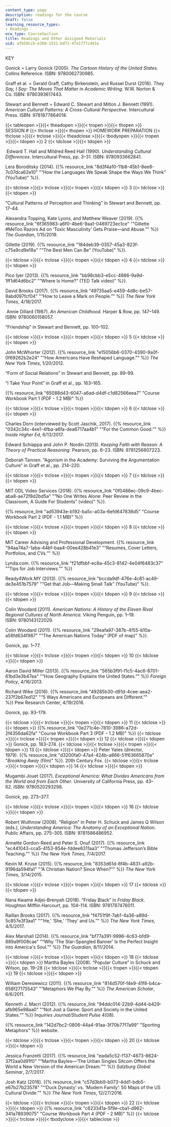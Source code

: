 ```yaml
---
content_type: page
description: readings for the course
draft: false
learning_resource_types:
- Readings
ocw_type: CourseSection
title: Readings and Other Assigned Materials
uid: afb59ccb-e368-1531-bd71-47e1777cd41e
---
```

KEY

Gonick = Larry Gonick (2005). *The* *Cartoon History of the United States*. Collins Reference. ISBN: 9780062730985.

Graff et al. = Gerald Graff, Cathy Birkenstein, and Russel Durst (2016). *They Say, I Say: The Moves That Matter in Academic Writing*. W.W. Norton & Co. ISBN: 9780393617443.

Stewart and Bennett = Edward C. Stewart and Milton J. Bennett (1991). *American Cultural Patterns: A Cross-Cultural Perspective*. Intercultural Press. ISBN: 9781877864018.

{{< tableopen >}}{{< theadopen >}}{{< tropen >}}{{< thopen >}}
SESSION #
{{< thclose >}}{{< thopen >}}
HOMEWORK PREPARATION
{{< thclose >}}{{< trclose >}}{{< theadclose >}}{{< tbodyopen >}}{{< tropen >}}{{< tdopen >}}
2
{{< tdclose >}}{{< tdopen >}}

 Edward T. Hall and Mildred Reed Hall (1990). *Understanding Cultural Differences*. Intercultural Press, pp. 3﻿–31. ISBN: 9780933662841.

Lera Boroditsky (2014). {{% resource_link "8d3f4a10-11b8-45b1-8ee8-7c07dca62e10" "“How the Languages We Speak Shape the Ways We Think” (YouTube)" %}}.

{{< tdclose >}}{{< trclose >}}{{< tropen >}}{{< tdopen >}}
3
{{< tdclose >}}{{< tdopen >}}

“Cultural Patterns of Perception and Thinking” in Stewart and Bennett, pp. 17﻿–44.

Alexandra Topping, Kate Lyons, and Matthew Weaver (2019). {{% resource_link "6f365983-a6f0-4be6-9aa1-0469723ec1ce" "“Gillette #MeToo Razors Ad on ‘Toxic Masculinity’ Gets Praise—and Abuse.”" %}} *The Guardian*, 1/15/2019.

Gillette (2019). {{% resource_link "184deb39-0357-45a3-823f-c75a9cd9e18a" "“The Best Men Can Be” (YouTube)" %}}. 

{{< tdclose >}}{{< trclose >}}{{< tropen >}}{{< tdopen >}}
4
{{< tdclose >}}{{< tdopen >}}

Pico Iyer (2013). {{% resource_link "bb98cbb3-e5cc-4886-9a9d-1ff1d64d6bc2" "“Where Is Home?” (TED Talk video)" %}}.

David Brooks (2017). {{% resource_link "49735aa5-e459-4d8c-be57-8abd097fcf04" "“How to Leave a Mark on People.”" %}} *The New York Times*, 4/18/2017. 

 Annie Dillard (1987). *An American Childhood*. Harper & Row, pp. 147﻿–149. ISBN: 9780060158057.

“Friendship” in Stewart and Bennett, pp. 100﻿–102.

{{< tdclose >}}{{< trclose >}}{{< tropen >}}{{< tdopen >}}
5
{{< tdclose >}}{{< tdopen >}}

John McWhorter (2012). {{% resource_link "e15056b6-0370-4390-9a0f-0f69262b2e24" "“How Americans Have Reshaped Language.”" %}} *The New York Times*, 1/20/2012.  

“Form of Social Relations” in Stewart and Bennett, pp. 89﻿–99.

“I Take Your Point” in Graff et al., pp. 163–165.

{{% resource_link "65088d43-6047-a6ad-d4df-c1d82566eea7" "Course Workbook Part 1 (PDF - 1.2 MB)" %}}

{{< tdclose >}}{{< trclose >}}{{< tropen >}}{{< tdopen >}}
6
{{< tdclose >}}{{< tdopen >}}

Charles Dorn (interviewed by Scott Jaschik, 2017). {{% resource_link "0342c34c-4ee1-4fba-a6fa-dea6717aa4b1" "“For the Common Good.”" %}} *Inside Higher Ed*, 6/13/2017. 

Edward Schiappa and John P. Nordin (2013). *Keeping Faith with Reason: A Theory of Practical Reasoning*. Pearson, pp. 6–23. ISBN: 9781256807223. 

Deborah Tannen. “Agonism in the Academy: Surviving the Argumentation Culture” in Graff et al., pp. 214﻿–220.

{{< tdclose >}}{{< trclose >}}{{< tropen >}}{{< tdopen >}}
7
{{< tdclose >}}{{< tdopen >}}

MIT ODL Video Services (2018). {{% resource_link "0f0486ec-09c9-4bec-aba8-ae72f8d2bd5a" "“No One Writes Alone: Peer Review in the Classroom, A Guide For Students” (video)" %}}.

{{% resource_link "ad53943e-b192-ba5c-a03a-6efd647838d5" "Course Workbook Part 2 (PDF - 1.1 MB)" %}}

{{< tdclose >}}{{< trclose >}}{{< tropen >}}{{< tdopen >}}
8
{{< tdclose >}}{{< tdopen >}}

MIT Career Advising and Professional Development. {{% resource_link "94aa74a7-1aba-44bf-baa4-00ee428b41e3" "“Resumes, Cover Letters, Portfolios, and CVs.”" %}}

Lynda.com. {{% resource_link "f21dfbbf-ec8a-45c3-8142-4e04f6483c37" "“Tips for Job Interviews.”" %}}

Ready4Work.MY (2013). {{% resource_link "bccda9df-476e-4c81-ac49-de3e451b7579" "“Get that Job—Making Small Talk” (YouTube)" %}}.

{{< tdclose >}}{{< trclose >}}{{< tropen >}}{{< tdopen >}}
9
{{< tdclose >}}{{< tdopen >}}

Colin Woodard (2011). *American Nations: A History of the Eleven Rival Regional Cultures of North America*. Viking Penguin, pp. 1﻿–19. ISBN: 9780143122029.

Colin Woodard (2011). {{% resource_link "29eafa97-387b-4f55-b10a-a56fd634f987" "“The American Nations Today” (PDF of map)" %}}.

Gonick, pp. 1–77.

{{< tdclose >}}{{< trclose >}}{{< tropen >}}{{< tdopen >}}
10
{{< tdclose >}}{{< tdopen >}}

Aaron David Miller (2013). {{% resource_link "565b3f91-f1c5-4ac6-8701-61bd3e3b47ea" "“How Geography Explains the United States.”" %}} *Foreign Policy*, 4/16/2013.

Richard Wike (2016). {{% resource_link "49285b30-d91d-4cee-aea2-237f2b67ed12" "“5 Ways Americans and Europeans are Different.”" %}} Pew Research Center, 4/19/2016.

Gonick, pp. 93–179.

{{< tdclose >}}{{< trclose >}}{{< tropen >}}{{< tdopen >}}
11
{{< tdclose >}}{{< tdopen >}}
{{% resource_link "0e271c4e-7810-3986-a72d-2f4356da62fa" "Course Workbook Part 3 (PDF - 1.2 MB)" %}}
{{< tdclose >}}{{< trclose >}}{{< tropen >}}{{< tdopen >}}
12
{{< tdclose >}}{{< tdopen >}}
Gonick, pp. 183–274.
{{< tdclose >}}{{< trclose >}}{{< tropen >}}{{< tdopen >}}
13
{{< tdclose >}}{{< tdopen >}}
Peter Yates (director, 1979). {{% resource_link "d3200fa0-47a4-424b-a866-51f63665870e" "*Breaking Away* (film)" %}}. 20th Century Fox.
{{< tdclose >}}{{< trclose >}}{{< tropen >}}{{< tdopen >}}
14
{{< tdclose >}}{{< tdopen >}}

Mugambi Jouet (2017). *Exceptional America: What Divides Americans from the World and from Each Other*. University of California Press, pp. 43–62. ISBN: 9780520293298.

Gonick, pp. 273–377.

{{< tdclose >}}{{< trclose >}}{{< tropen >}}{{< tdopen >}}
16
{{< tdclose >}}{{< tdopen >}}

Robert Wuthnow (2008). “Religion” in Peter H. Schuck and James Q Wilson (eds.), *Understanding America: The Anatomy of an Exceptional Nation*. Public Affairs, pp. 275–305. ISBN: 9781586486952.

Annette Gordon-Reed and Peter S. Onuf (2017). {{% resource_link "ec441043-cca5-4153-854e-fddee6311aa3" "“Thomas Jefferson’s Bible Teaching.”" %}} *The New York Times*, 7/4/2017.

Kevin M. Kruse (2015). {{% resource_link "8353d61d-8f4b-4831-a92b-9196da594fa1" "“A Christian Nation? Since When?”" %}} *The New York Times*, 3/14/2015.

{{< tdclose >}}{{< trclose >}}{{< tropen >}}{{< tdopen >}}
17
{{< tdclose >}}{{< tdopen >}}

Nana Kwame Adjei-Brenyah (2018). “Friday Black” in *Friday Black*. Houghton Mifflin Harcourt, pp. 104–114. ISBN: 9781787476011.

Raillan Brooks (2017). {{% resource_link "f4751f9f-7ab1-4a36-a89d-5c857e3f3aa1" "“‘He,’ ‘She,’ ‘They’ and Us.”" %}} *The New York Times*, 4/5/2017.

Alex Marshall (2014). {{% resource_link "bf77a391-9996-4c63-bfd9-889a9f008cae" "“Why ‘The Star-Spangled Banner’ Is the Perfect Insight into America's Soul.”" %}} *The Guardian*, 8/11/2014.

{{< tdclose >}}{{< trclose >}}{{< tropen >}}{{< tdopen >}}
18
{{< tdclose >}}{{< tdopen >}}
Martha Bayles (2008). “Popular Culture” in Schuck and Wilson, pp. 19–28
{{< tdclose >}}{{< trclose >}}{{< tropen >}}{{< tdopen >}}
19
{{< tdclose >}}{{< tdopen >}}

William Deresiewicz (2011). {{% resource_link "814d570f-f4e9-41f8-b4ca-658f27175543" "“Metaphors We Play By.”" %}} *The American Scholar*, 6/6/2011.

Kenneth J. Macri (2012). {{% resource_link "94ddc014-22b9-4d44-b429-afb965e98aa0" "“Not Just a Game: Sport and Society in the United States.”" %}} *Inquiries Journal/Student Pulse* 4(08). 

{{% resource_link "142d7bc2-0806-44a4-91aa-3f70b77f7a99" "Sporting Metaphors" %}} website. 

{{< tdclose >}}{{< trclose >}}{{< tropen >}}{{< tdopen >}}
20
{{< tdclose >}}{{< tdopen >}}

Jessica Franzetti (2017). {{% resource_link "eada5c52-f137-4673-8624-37f2aa0d91f0" "“Martha Bayles—‘The Urban Singles Sitcom Offers the World a New Version of the American Dream.’”" %}} *Salzburg Global Seminar*, 2/7/2017. 

Josh Katz (2016). {{% resource_link "c57d3bb9-b073-4dd1-bdb5-e67b27b23578" "“‘Duck Dynasty’ vs. ‘Modern Family’: 50 Maps of the US Cultural Divide.”" %}} *The New York Times*, 12/27/2016.    

{{< tdclose >}}{{< trclose >}}{{< tropen >}}{{< tdopen >}}
22
{{< tdclose >}}{{< tdopen >}}
{{% resource_link "c623341a-5f9e-cba1-d962-341a78939075" "Course Workbook Part 4 (PDF - 2 MB)" %}}
{{< tdclose >}}{{< trclose >}}{{< tbodyclose >}}{{< tableclose >}}